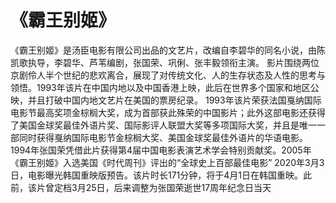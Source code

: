# 《霸王别姬》

  《霸王别姬》是汤臣电影有限公司出品的文艺片，改编自李碧华的同名小说，由陈凯歌执导，李碧华、芦苇编剧，张国荣、巩俐、张丰毅领衔主演。
  影片围绕两位京剧伶人半个世纪的悲欢离合，展现了对传统文化、人的生存状态及人性的思考与领悟。1993年该片在中国内地以及中国香港上映，此后在世界多个国家和地区公映，并且打破中国内地文艺片在美国的票房纪录。
  1993年该片荣获法国戛纳国际电影节最高奖项金棕榈大奖，成为首部获此殊荣的中国影片；此外这部电影还获得了美国金球奖最佳外语片奖、国际影评人联盟大奖等多项国际大奖，并且是唯一一部同时获得戛纳国际电影节金棕榈大奖、美国金球奖最佳外语片的华语电影。1994年张国荣凭借此片获得第4届中国电影表演艺术学会特别贡献奖。2005年《霸王别姬》入选美国《时代周刊》评出的“全球史上百部最佳电影”
  2020年3月3日，电影曝光韩国重映版预告。该片时长171分钟，将于4月1日在韩国重映。此前，该片曾定档3月25日，后来调整为张国荣逝世17周年纪念日当天
